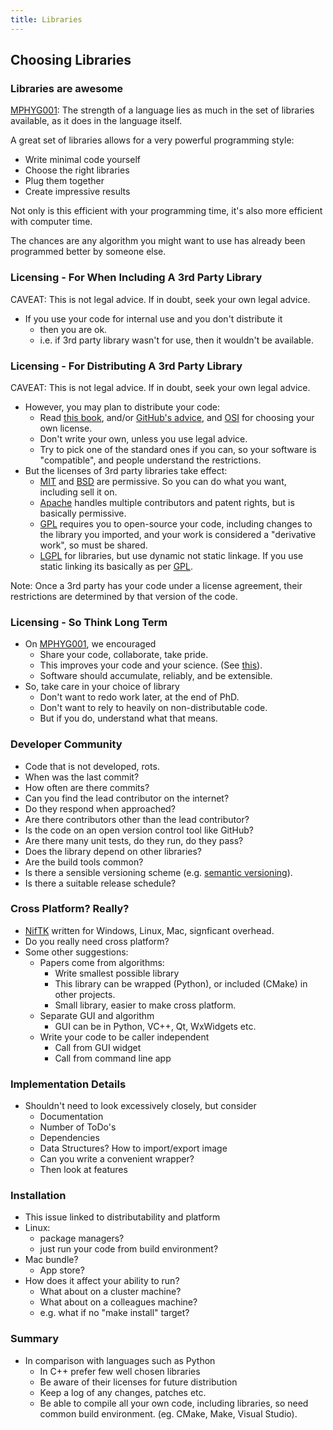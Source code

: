 ```yaml
---
title: Libraries
---
```


## Choosing Libraries

### Libraries are awesome

[MPHYG001][Python04Intro]: The strength of a language lies as much in the set of libraries available, as it does
in the language itself.

A great set of libraries allows for a very powerful programming style:

* Write minimal code yourself
* Choose the right libraries
* Plug them together
* Create impressive results

Not only is this efficient with your programming time, it's also more efficient with computer
time.

The chances are any algorithm you might want to use has already been programmed better by someone else.


### Licensing - For When Including A 3rd Party Library

CAVEAT: This is not legal advice. If in doubt, seek your own legal advice.

* If you use your code for internal use and you don't distribute it
    * then you are ok.
    * i.e. if 3rd party library wasn't for use, then it wouldn't be available.
    
    
### Licensing - For Distributing A 3rd Party Library

CAVEAT: This is not legal advice. If in doubt, seek your own legal advice.

* However, you may plan to distribute your code:    
    * Read [this book][LicensingBook], and/or [GitHub's advice][Chooselicense], and [OSI][OSI] for choosing your own license.
    * Don't write your own, unless you use legal advice.
    * Try to pick one of the standard ones if you can, so your software is "compatible", and people understand the restrictions.
* But the licenses of 3rd party libraries take effect:
    * [MIT][MITLicense] and [BSD][BSDLicense] are permissive. So you can do what you want, including sell it on.
    * [Apache][ApacheLicense] handles multiple contributors and patent rights, but is basically permissive.
    * [GPL][GPLLicense] requires you to open-source your code, including changes to the library you imported, and your work is considered a "derivative work", so must be shared. 
    * [LGPL][LGPLLicense] for libraries, but use dynamic not static linkage. If you use static linking its basically as per [GPL][GPLLicense].
        
Note: Once a 3rd party has your code under a license agreement, their restrictions are determined by 
that version of the code. 


### Licensing - So Think Long Term

* On [MPHYG001][PythonCourse], we encouraged
    * Share your code, collaborate, take pride.
    * This improves your code and your science. (See [this][NatureArticle]).
    * Software should accumulate, reliably, and be extensible.
* So, take care in your choice of library
    * Don't want to redo work later, at the end of PhD.
    * Don't want to rely to heavily on non-distributable code.
    * But if you do, understand what that means.
    
    
### Developer Community

* Code that is not developed, rots.
* When was the last commit?
* How often are there commits?
* Can you find the lead contributor on the internet?
* Do they respond when approached?
* Are there contributors other than the lead contributor? 
* Is the code on an open version control tool like GitHub?
* Are there many unit tests, do they run, do they pass?
* Does the library depend on other libraries?
* Are the build tools common?
* Is there a sensible versioning scheme (e.g. [semantic versioning][semver]).
* Is there a suitable release schedule?

    
### Cross Platform? Really?

* [NifTK][NifTK] written for Windows, Linux, Mac, signficant overhead.
* Do you really need cross platform?
* Some other suggestions:
    * Papers come from algorithms:
        * Write smallest possible library
        * This library can be wrapped (Python), or included (CMake) in other projects.
        * Small library, easier to make cross platform.
    * Separate GUI and algorithm
        * GUI can be in Python, VC++, Qt, WxWidgets etc.
    * Write your code to be caller independent
        * Call from GUI widget
        * Call from command line app


### Implementation Details

* Shouldn't need to look excessively closely, but consider
    * Documentation
    * Number of ToDo's
    * Dependencies
    * Data Structures? How to import/export image
    * Can you write a convenient wrapper?
    * Then look at features
    

### Installation

* This issue linked to distributability and platform
* Linux:
    * package managers?
    * just run your code from build environment?
* Mac bundle?
    * App store?
* How does it affect your ability to run?
    * What about on a cluster machine?
    * What about on a colleagues machine?
    * e.g. what if no "make install" target?


### Summary

* In comparison with languages such as Python
    * In C++ prefer few well chosen libraries
    * Be aware of their licenses for future distribution
    * Keep a log of any changes, patches etc.
    * Be able to compile all your own code, including libraries, so need common build environment. (eg. CMake, Make, Visual Studio).
    
[PythonCourse]: http://development.rc.ucl.ac.uk/training/engineering
[Python04Intro]: http://development.rc.ucl.ac.uk/training/engineering/session04/
[NatureArticle]: http://www.nature.com/news/2010/101013/full/467753a.html
[LicensingBook]: http://www.oreilly.com/openbook/osfreesoft/book/
[Chooselicense]: http://choosealicense.com/
[OSI]: http://opensource.org/
[MITLicense]: http://opensource.org/licenses/MIT
[BSDLicense]: http://opensource.org/licenses/BSD-3-Clause
[ApacheLicense]: http://opensource.org/licenses/Apache-2.0
[GPLLicense]: http://opensource.org/licenses/gpl-license
[LGPLLicense]: http://opensource.org/licenses/lgpl-license
[semver]: http://www.semver.org/
[NifTK]: http://www.niftk.org/